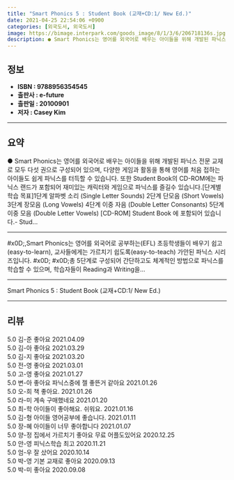 ```yaml
---
title: "Smart Phonics 5 : Student Book (교재+CD:1/ New Ed.)"
date: 2021-04-25 22:54:06 +0900
categories: [외국도서, 외국도서]
image: https://bimage.interpark.com/goods_image/8/1/3/6/206718136s.jpg
description: ● Smart Phonics는 영어를 외국어로 배우는 아이들을 위해 개발된 파닉스 전문 교재로 모두 다섯 권으로 구성되어 있으며, 다양한 게임과 활동을 통해 영어를 처음 접하는 아이들도 쉽게 파닉스를 터득할 수 있습니다. 또한 Student Book의 CD-ROM에는 파닉스 랜드가 포
---
```


## **정보**

- **ISBN : 9788956354545**
- **출판사 : e-future**
- **출판일 : 20100901**
- **저자 : Casey Kim**

------



## **요약**

●  Smart Phonics는 영어를 외국어로 배우는 아이들을 위해 개발된 파닉스 전문 교재로 모두 다섯 권으로 구성되어 있으며, 다양한 게임과 활동을 통해 영어를 처음 접하는 아이들도 쉽게 파닉스를 터득할 수 있습니다. 또한 Student Book의 CD-ROM에는 파닉스 랜드가 포함되어 재미있는 캐릭터와 게임으로 파닉스를 즐길수 있습니다.[단계별 학습 목표]1단계  알파벳 소리 (Single Letter Sounds) 2단계  단모음 (Short Vowels) 3단계  장모음 (Long Vowels) 4단계  이중 자음 (Double Letter Consonants) 5단계  이중 모음 (Double Letter Vowels) [CD-ROM] Student Book 에 포함되어 있습니다.- Stud...

------

 #x0D;,Smart Phonics는 영어를 외국어로 공부하는(EFL) 초등학생들이 배우기 쉽고(easy-to-learn), 교사들에게는 가르치기 쉽도록(easy-to-teach) 가안된 파닉스 시리즈입니다. #x0D; #x0D;총 5단계로 구성되어 간단하고도 체계적인 방법으로 파닉스를 학습할 수 있으며, 학습자들이 Reading과 Writing을... 

------


Smart Phonics 5 : Student Book (교재+CD:1/ New Ed.) 

------


## **리뷰** 

5.0 김-준 좋아요 2021.04.09 <br/>5.0 김-아 좋아요 2021.03.29 <br/>5.0 김-지 좋아요 2021.03.20 <br/>5.0 전-영 좋아요 2021.03.01 <br/>5.0 고-영 좋아요 2021.01.27 <br/>5.0 변-아 좋아요 파닉스중에 젤 좋뜬거 같아요 2021.01.26 <br/>5.0 오-희 책 좋아요. 2021.01.26 <br/>5.0 라-미 계속 구매했네요 2021.01.20 <br/>5.0 최-학 아이들이 좋아해요.
쉬워요. 2021.01.16 <br/>5.0 김-형 아이들 영어공부에 좋습니다. 2021.01.11 <br/>5.0 장-혜 아이들이 너무 좋아합니다 2021.01.07 <br/>5.0 양-정 집에서 가르치기 좋아요 무료 어플도있어요 2020.12.25 <br/>5.0 안-영 피닉스학습 최고 2020.11.21 <br/>5.0 엄-우 잘 샀어요 2020.10.14 <br/>5.0 박-영 기본 교재로 좋아요 2020.09.13 <br/>5.0 박-미 좋아요 2020.09.08 <br/>